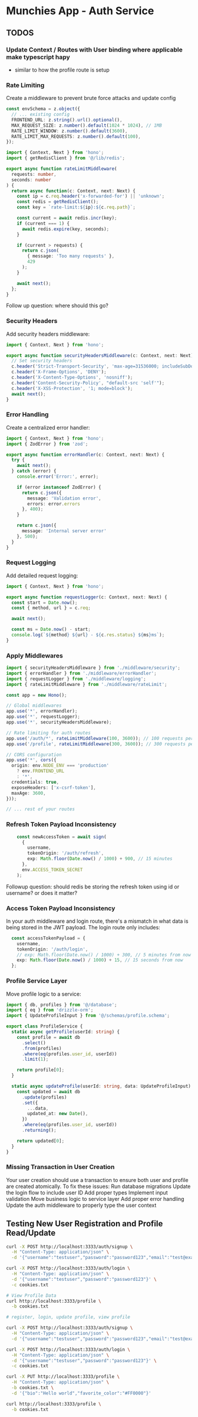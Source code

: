 # Munchies App - Auth Service

## TODOS

### Update Context / Routes with User binding where applicable make typescript hapy

- similar to how the profile route is setup

### Rate Limiting

Create a middleware to prevent brute force attacks and update config

```config.ts
const envSchema = z.object({
  // ... existing config
  FRONTEND_URL: z.string().url().optional(),
  MAX_REQUEST_SIZE: z.number().default(1024 * 1024), // 1MB
  RATE_LIMIT_WINDOW: z.number().default(3600),
  RATE_LIMIT_MAX_REQUESTS: z.number().default(100),
});
```

```rateLimit.ts
import { Context, Next } from 'hono';
import { getRedisClient } from '@/lib/redis';

export async function rateLimitMiddleware(
  requests: number,
  seconds: number
) {
  return async function(c: Context, next: Next) {
    const ip = c.req.header('x-forwarded-for') || 'unknown';
    const redis = getRedisClient();
    const key = `rate-limit:${ip}:${c.req.path}`;

    const current = await redis.incr(key);
    if (current === 1) {
      await redis.expire(key, seconds);
    }

    if (current > requests) {
      return c.json(
        { message: 'Too many requests' },
        429
      );
    }

    await next();
  };
}
```

Follow up question: where should this go?

### Security Headers

Add security headers middleware:

```security.ts
import { Context, Next } from 'hono';

export async function securityHeadersMiddleware(c: Context, next: Next) {
  // Set security headers
  c.header('Strict-Transport-Security', 'max-age=31536000; includeSubDomains');
  c.header('X-Frame-Options', 'DENY');
  c.header('X-Content-Type-Options', 'nosniff');
  c.header('Content-Security-Policy', "default-src 'self'");
  c.header('X-XSS-Protection', '1; mode=block');
  await next();
}
```

### Error Handling

Create a centralized error handler:

```ts
import { Context, Next } from 'hono';
import { ZodError } from 'zod';

export async function errorHandler(c: Context, next: Next) {
  try {
    await next();
  } catch (error) {
    console.error('Error:', error);

    if (error instanceof ZodError) {
      return c.json({
        message: 'Validation error',
        errors: error.errors
      }, 400);
    }

    return c.json({
      message: 'Internal server error'
    }, 500);
  }
}
```

### Request Logging

Add detailed request logging:

```ts
import { Context, Next } from 'hono';

export async function requestLogger(c: Context, next: Next) {
  const start = Date.now();
  const { method, url } = c.req;

  await next();

  const ms = Date.now() - start;
  console.log(`${method} ${url} - ${c.res.status} ${ms}ms`);
}
```

### Apply Middlewares

```ts
import { securityHeadersMiddleware } from './middleware/security';
import { errorHandler } from './middleware/errorHandler';
import { requestLogger } from './middleware/logging';
import { rateLimitMiddleware } from './middleware/rateLimit';

const app = new Hono();

// Global middlewares
app.use('*', errorHandler);
app.use('*', requestLogger);
app.use('*', securityHeadersMiddleware);

// Rate limiting for auth routes
app.use('/auth/*', rateLimitMiddleware(100, 3600)); // 100 requests per hour
app.use('/profile', rateLimitMiddleware(300, 3600)); // 300 requests per hour

// CORS configuration
app.use('*', cors({
  origin: env.NODE_ENV === 'production'
    ? env.FRONTEND_URL
    : '*',
  credentials: true,
  exposeHeaders: ['x-csrf-token'],
  maxAge: 3600,
}));

// ... rest of your routes
```

### Refresh Token Payload Inconsistency

```ts
    const newAccessToken = await sign(
      {
        username,
        tokenOrigin: '/auth/refresh',
        exp: Math.floor(Date.now() / 1000) + 900, // 15 minutes
      },
      env.ACCESS_TOKEN_SECRET
    );
```

Followup question: should redis be storing the refresh token using id or username?  or does it matter?

### Access Token Payload Inconsistency

In your auth middleware and login route, there's a mismatch in what data is being stored in the JWT payload. The login route only includes:

```ts
  const accessTokenPayload = {
    username,
    tokenOrigin: '/auth/login',
    // exp: Math.floor(Date.now() / 1000) + 300, // 5 minutes from now
    exp: Math.floor(Date.now() / 1000) + 15, // 15 seconds from now
  };
```

### Profile Service Layer

Move profile logic to a service:

```ts
import { db, profiles } from '@/database';
import { eq } from 'drizzle-orm';
import { UpdateProfileInput } from '@/schemas/profile.schema';

export class ProfileService {
  static async getProfile(userId: string) {
    const profile = await db
      .select()
      .from(profiles)
      .where(eq(profiles.user_id, userId))
      .limit(1);

    return profile[0];
  }

  static async updateProfile(userId: string, data: UpdateProfileInput) {
    const updated = await db
      .update(profiles)
      .set({
        ...data,
        updated_at: new Date(),
      })
      .where(eq(profiles.user_id, userId))
      .returning();

    return updated[0];
  }
}
```

### Missing Transaction in User Creation

Your user creation should use a transaction to ensure both user and profile are created atomically.
To fix these issues:
Run database migrations
Update the login flow to include user ID
Add proper types
Implement input validation
Move business logic to service layer
Add proper error handling
Update the auth middleware to properly type the user context

## Testing New User Registration and Profile Read/Update

```bash
curl -X POST http://localhost:3333/auth/signup \
  -H "Content-Type: application/json" \
  -d '{"username":"testuser","password":"password123","email":"test@example.com","full_name":"Test User"}'

curl -X POST http://localhost:3333/auth/login \
  -H "Content-Type: application/json" \
  -d '{"username":"testuser","password":"password123"}' \
  -c cookies.txt

# View Profile Data
curl http://localhost:3333/profile \
  -b cookies.txt

# register, login, update profile, view profile

curl -X POST http://localhost:3333/auth/signup \
  -H "Content-Type: application/json" \
  -d '{"username":"testuser","password":"password123","email":"test@example.com","full_name":"Test User"}'

curl -X POST http://localhost:3333/auth/login \
  -H "Content-Type: application/json" \
  -d '{"username":"testuser","password":"password123"}' \
  -c cookies.txt

curl -X PUT http://localhost:3333/profile \
  -H "Content-Type: application/json" \
  -b cookies.txt \
  -d '{"bio":"Hello world","favorite_color":"#FF0000"}'

curl http://localhost:3333/profile \
  -b cookies.txt
```
